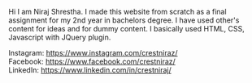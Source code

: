 Hi I am Niraj Shrestha. I made this website from scratch as a final assignment for my 2nd year in bachelors degree. I have used other's content for ideas and for dummy content. I basically used HTML, CSS, Javascript with JQuery plugin.

Instagram: https://www.instagram.com/crestniraz/ \
Facebook: https://www.facebook.com/crestniraz/ \
LinkedIn: https://www.linkedin.com/in/crestniraj/
